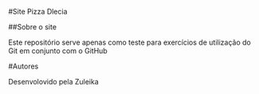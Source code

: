 #Site Pizza Dlecia

##Sobre o site

Este repositório serve apenas como teste para exercícios de 
utilização do Git em conjunto com o GitHub

#Autores

Desenvolovido pela Zuleika